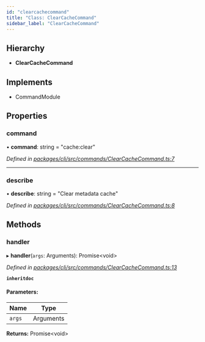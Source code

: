 ```yaml
---
id: "clearcachecommand"
title: "Class: ClearCacheCommand"
sidebar_label: "ClearCacheCommand"
---
```


## Hierarchy

* **ClearCacheCommand**

## Implements

* CommandModule

## Properties

### command

•  **command**: string = "cache:clear"

*Defined in [packages/cli/src/commands/ClearCacheCommand.ts:7](https://github.com/mikro-orm/mikro-orm/blob/18b580bb42/packages/cli/src/commands/ClearCacheCommand.ts#L7)*

___

### describe

•  **describe**: string = "Clear metadata cache"

*Defined in [packages/cli/src/commands/ClearCacheCommand.ts:8](https://github.com/mikro-orm/mikro-orm/blob/18b580bb42/packages/cli/src/commands/ClearCacheCommand.ts#L8)*

## Methods

### handler

▸ **handler**(`args`: Arguments): Promise&#60;void>

*Defined in [packages/cli/src/commands/ClearCacheCommand.ts:13](https://github.com/mikro-orm/mikro-orm/blob/18b580bb42/packages/cli/src/commands/ClearCacheCommand.ts#L13)*

**`inheritdoc`** 

#### Parameters:

Name | Type |
------ | ------ |
`args` | Arguments |

**Returns:** Promise&#60;void>
